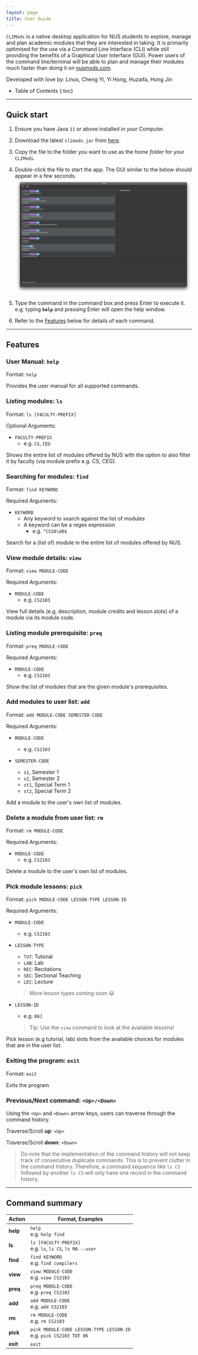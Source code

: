 ```yaml
---
layout: page 
title: User Guide
---
```


`CLIMods` is a native desktop application for NUS students to explore, manage and plan academic
modules that they are interested in taking. It is primarily optimised for the use via a Command Line
Interface (CLI) while still providing the benefits of a Graphical User Interface (GUI). Power users
of the command line/terminal will be able to plan and manage their modules much faster than doing it
on [nusmods.com](https://www.nusmods.com).

Developed with love by: 
Linus, Cheng Yi, Yi Hong, Huzaifa, Hong Jin

* Table of Contents 
{:toc}

--------------------------------------------------------------------------------------------------------------------

## Quick start

1. Ensure you have Java `11` or above installed in your Computer.

2. Download the latest `climods.jar`
   from [here](https://github.com/AY2223S1-CS2103-F14-1/tp/releases).

3. Copy the file to the folder you want to use as the _home folder_ for your `CLIMods`.

4. Double-click the file to start the app. The GUI similar to the below should appear in a few
   seconds.<br>
   ![Ui](images/Ui.png)

5. Type the command in the command box and press Enter to execute it. e.g. typing **`help`** and
   pressing Enter will open the help window.

6. Refer to the [Features](#features) below for details of each command.

--------------------------------------------------------------------------------------------------------------------

## Features

### User Manual: `help`

Format: `help`

Provides the user manual for all supported commands.

### Listing modules: `ls`

Format: `ls [FACULTY-PREFIX]`

Optional Arguments:

- `FACULTY-PREFIX`
    - e.g. `CS`, `CEG`

Shows the entire list of modules offered by NUS with the option to also filter it by faculty (via
module prefix e.g. CS, CEG).

### Searching for modules: `find`

Format: `find KEYWORD`

Required Arguments:

- `KEYWORD`
    - Any keyword to search against the list of modules
    - A keyword can be a regex expression
        - e.g. `^CS20\d0$`

Search for a (list of) module in the entire list of modules offered by NUS.

### View module details: `view`

Format: `view MODULE-CODE`

Required Arguments:

- `MODULE-CODE`
    - e.g. `CS2103`

View full details (e.g. description, module credits and lesson slots) of a module via its module code.

### Listing module prerequisite: `preq`

Format: `preq MODULE-CODE`

Required Arguments:

- `MODULE-CODE`
    - e.g. `CS2103`

Show the list of modules that are the given module's prerequisites.

### Add modules to user list: `add`

Format: `add MODULE-CODE SEMESTER-CODE`

Required Arguments:

- `MODULE-CODE`
    - e.g. `CS2103`
  
- `SEMESTER-CODE`
    - `s1`, Semester 1
    - `s2`, Semester 2
    - `st1`, Special Term 1
    - `st2`, Special Term 2

Add a module to the user's own list of modules.

### Delete a module from user list: `rm`

Format: `rm MODULE-CODE`

Required Arguments:

- `MODULE-CODE`
    - e.g. `CS2103`

Delete a module to the user's own list of modules.

### Pick module lessons: `pick`

Format: `pick MODULE-CODE LESSON-TYPE LESSON-ID`

Required Arguments:

- `MODULE-CODE`
    - e.g. `CS2103`

- `LESSON-TYPE`
    - `TUT`: Tutorial
    - `LAB`: Lab
    - `REC`: Recitations
    - `SEC`: Sectional Teaching
    - `LEC`: Lecture
  > More lesson types coming soon 😃

- `LESSON-ID`
    - e.g. `08J`
  > Tip: Use the `view` command to look at the available lessons!

Pick lesson (e.g tutorial, lab) slots from the available choices for modules that are in the user list.

### Exiting the program: `exit`

Format: `exit`

Exits the program

### Previous/Next command: `<Up>/<Down>`

Using the `<Up>` and `<Down>` arrow keys, users can traverse through the command history.

Traverse/Scroll **up**: `<Up>`

Traverse/Scroll **down**: `<Down>`

> Do note that the implementation of the command history will not keep track of consecutive 
> duplicate commands. This is to prevent clutter in the command history. Therefore, a command
> sequence like `ls CS` followed by another `ls CS` will only have one record in the command history.

--------------------------------------------------------------------------------------------------------------------

## Command summary

| Action   | Format, Examples                                                       |
|----------|------------------------------------------------------------------------|
| **help** | `help`<br> e.g. `help find`                                            |
| **ls**   | `ls [FACULTY-PREFIX]`<br> e.g. `ls`, `ls CS`, `ls MA --user`           |
| **find** | `find KEYWORD`<br> e.g. `find compilers`                               |
| **view** | `view MODULE-CODE`<br> e.g. `view CS2103`                              |
| **preq** | `preq MODULE-CODE`<br> e.g. `preq CS2103`                              |
| **add**  | `add MODULE-CODE`<br> e.g. `add CS2103`                                |
| **rm**   | `rm MODULE-CODE`<br> e.g. `rm CS2103`                                  |
| **pick** | `pick MODULE-CODE LESSON-TYPE LESSON-ID`<br> e.g. `pick CS2103 TUT 06` |
| **exit** | `exit`                                                                 |

